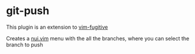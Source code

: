 # git-push
This plugin is an extension to [vim-fugitive](https://github.com/tpope/vim-fugitive)

Creates a [nui.vim](https://github.com/MunifTanjim/nui.nvim) menu with the all the branches, where you can select the branch to push
